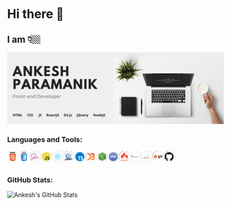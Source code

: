 # Hi there 👋

## I am 👇🏼

<img src="/assets/banner.png" alt="Banner introducing Ankesh Paramanik" />

### Languages and Tools:
<img align="left" alt="HTML5" title="HTML5" width="26px" src="./assets/html.png" />
<img align="left" alt="CSS" title="CSS" width="26px" src="./assets/css.png" />
<img align="left" alt="SASS" title="SASS" width="26px" src="./assets/sass.png" />
<img align="left" alt="JavaScript" title="JavaScript" width="26px" src="./assets/js.png" />
<img align="left" alt="ReactJS" title="ReactJS" width="26px" src="./assets/react.png" />
<img align="left" alt="JQuery" title="JQuery" width="26px" src="./assets/jquery.png" />
<img align="left" alt="TypeScript" title="TypeScript" width="26px" src="./assets/ts.png" />
<img align="left" alt="D3.js" title="D3.js" width="26px" src="./assets/d3.png" />
<img align="left" alt="NodeJS" title="NodeJS" width="26px" src="./assets/nodejs.png" />
<img align="left" alt="PHP" title="PHP" width="26px" src="./assets/php.png" />
<img align="left" alt="CodeIgniter" title="CodeIgniter" width="26px" src="./assets/codeigniter.png" />
<img align="left" alt="MongoDB" title="MongoDB" width="26px" src="./assets/mongodb.png" />
<img align="left" alt="MySQL" title="MySQL" width="26px" src="./assets/mysql.png" />
<img align="left" alt="Git" title="Git" width="26px" src="./assets/git.png" />
<img align="left" alt="GitHub" title="GitHub" width="26px" src="./assets/github.png" />

<br />
<br />

### GitHub Stats:
<img align="left" alt="Ankesh's GitHub Stats" src="https://github-readme-stats.vercel.app/api?username=ankeshp03&count_private=true&show_icons=true&theme=default" />


<!--
![Ankesh's github stats](https://github-readme-stats.vercel.app/api?username=ankeshp03&count_private=true&show_icons=true&theme=default)


**ankeshp03/ankeshp03** is a ✨ _special_ ✨ repository because its `README.md` (this file) appears on your GitHub profile.

Here are some ideas to get you started:

- 🔭 I’m currently working on ...
- 🌱 I’m currently learning ...
- 👯 I’m looking to collaborate on ...
- 🤔 I’m looking for help with ...
- 💬 Ask me about ...
- 📫 How to reach me: ...
- 😄 Pronouns: ...
- ⚡ Fun fact: ...
-->
